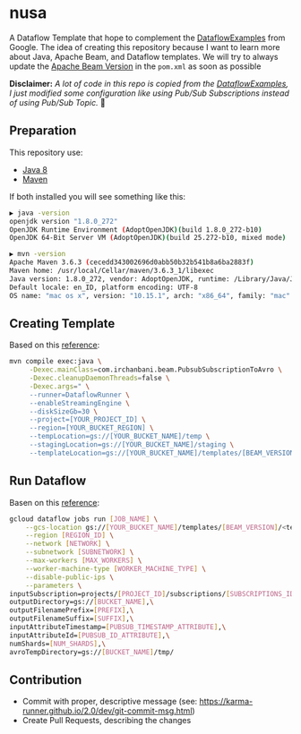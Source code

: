 # nusa
A Dataflow Template that hope to complement the [DataflowExamples](https://github.com/GoogleCloudPlatform/DataflowTemplates/tree/master/src/main/java/com/google/cloud/teleport/templates) from Google. The idea of creating this repository because I want to learn more about Java, Apache Beam, and Dataflow templates. We will try to always update the [Apache Beam Version](beam.apache.org/get-started/downloads) in the `pom.xml` as soon as possible

**Disclaimer:**
*A lot of code in this repo is copied from the [DataflowExamples](https://github.com/GoogleCloudPlatform/DataflowTemplates/tree/master/src/main/java/com/google/cloud/teleport/templates), I just modified some configuration like using Pub/Sub Subscriptions instead of using Pub/Sub Topic.* :bow:

## Preparation

This repository use:
- [Java 8](https://github.com/AdoptOpenJDK/openjdk8-binaries/releases)
- [Maven](https://maven.apache.org)

If both installed you will see something like this:

```bash
▶ java -version
openjdk version "1.8.0_272"
OpenJDK Runtime Environment (AdoptOpenJDK)(build 1.8.0_272-b10)
OpenJDK 64-Bit Server VM (AdoptOpenJDK)(build 25.272-b10, mixed mode)
```

```bash
▶ mvn -version
Apache Maven 3.6.3 (cecedd343002696d0abb50b32b541b8a6ba2883f)
Maven home: /usr/local/Cellar/maven/3.6.3_1/libexec
Java version: 1.8.0_272, vendor: AdoptOpenJDK, runtime: /Library/Java/JavaVirtualMachines/adoptopenjdk-8.jdk/Contents/Home/jre
Default locale: en_ID, platform encoding: UTF-8
OS name: "mac os x", version: "10.15.1", arch: "x86_64", family: "mac"
```

## Creating Template

Based on this [reference](https://cloud.google.com/dataflow/docs/guides/templates/creating-templates#creating-and-staging-templates):

```bash
mvn compile exec:java \
     -Dexec.mainClass=com.irchanbani.beam.PubsubSubscriptionToAvro \
     -Dexec.cleanupDaemonThreads=false \
     -Dexec.args=" \
     --runner=DataflowRunner \
     --enableStreamingEngine \
     --diskSizeGb=30 \
     --project=[YOUR_PROJECT_ID] \
     --region=[YOUR_BUCKET_REGION] \
     --tempLocation=gs://[YOUR_BUCKET_NAME]/temp \
     --stagingLocation=gs://[YOUR_BUCKET_NAME]/staging \
     --templateLocation=gs://[YOUR_BUCKET_NAME]/templates/[BEAM_VERSION]/<template-name>"
```


## Run Dataflow

Basen on this [reference](https://cloud.google.com/sdk/gcloud/reference/dataflow/jobs/run):

```bash
gcloud dataflow jobs run [JOB_NAME] \
    --gcs-location gs://[YOUR_BUCKET_NAME]/templates/[BEAM_VERSION]/<template-name> \
    --region [REGION_ID] \
    --network [NETWORK] \
    --subnetwork [SUBNETWORK] \
    --max-workers [MAX_WORKERS] \
    --worker-machine-type [WORKER_MACHINE_TYPE] \
    --disable-public-ips \
    --parameters \
inputSubscription=projects/[PROJECT_ID]/subscriptions/[SUBSCRIPTIONS_ID],\
outputDirectory=gs://[BUCKET_NAME],\
outputFilenamePrefix=[PREFIX],\
outputFilenameSuffix=[SUFFIX],\
inputAttributeTimestamp=[PUBSUB_TIMESTAMP_ATTRIBUTE],\
inputAttributeId=[PUBSUB_ID_ATTRIBUTE],\
numShards=[NUM_SHARDS],\
avroTempDirectory=gs://[BUCKET_NAME]/tmp/
```

## Contribution

- Commit with proper, descriptive message (see: https://karma-runner.github.io/2.0/dev/git-commit-msg.html)
- Create Pull Requests, describing the changes
